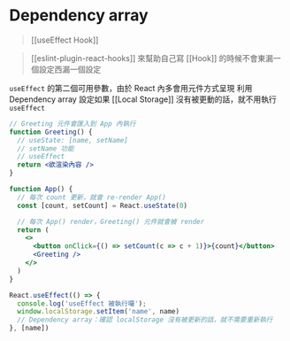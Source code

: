 # Dependency array
>[[useEffect Hook]] 

>[[eslint-plugin-react-hooks]] 來幫助自己寫 [[Hook]] 的時候不會東漏一個設定西漏一個設定

`useEffect` 的第二個可用參數，由於 React 內多會用元件方式呈現
利用 Dependency array 設定如果 [[Local Storage]] 沒有被更動的話，就不用執行 `useEffect`

```jsx
// Greeting 元件會匯入到 App 內執行
function Greeting() {
  // useState: [name, setName]
  // setName 功能
  // useEffect
  return <欲渲染內容 />
}

function App() {
  // 每次 count 更新，就會 re-render App()
  const [count, setCount] = React.useState(0)

  // 每次 App() render，Greeting() 元件就會被 render
  return (
    <>
      <button onClick={() => setCount(c => c + 1)}>{count}</button>
      <Greeting />
    </>
  )
}
```
```jsx
React.useEffect(() => {
  console.log('useEffect 被執行囉');
  window.localStorage.setItem('name', name)
  // Dependency array：確認 localStorage 沒有被更新的話，就不需要重新執行
}, [name])
```